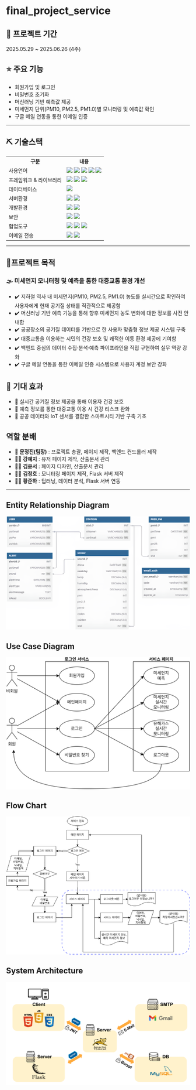 # final_project_service
 ## 📅 프로젝트 기간
2025.05.29 ~ 2025.06.26 (4주)

## ⭐ 주요 기능
* 회원가입 및 로그인
* 비밀번호 초기화
* 머신러닝 기반 예측값 제공
* 미세먼지 단위(PM10, PM2.5, PM1.0)별 모니터링 및 예측값 확인
* 구글 메일 연동을 통한 이메일 인증

---
## ⛏ 기술스택
<table>
    <tr>
        <th>구분</th>
        <th>내용</th>
    </tr>
    <tr>
        <td>사용언어</td>
        <td>
            <img src="https://img.shields.io/badge/Java-007396?style=for-the-badge&logo=java&logoColor=white"/> 
            <img src="https://img.shields.io/badge/HTML5-E34F26?style=for-the-badge&logo=HTML5&logoColor=white"/>
            <img src="https://img.shields.io/badge/CSS3-1572B6?style=for-the-badge&logo=CSS3&logoColor=white"/>
            <img src="https://img.shields.io/badge/JavaScript-F7DF1E?style=for-the-badge&logo=JavaScript&logoColor=white"/>
            <img src="https://img.shields.io/badge/Python-3776AB?style=for-the-badge&logo=Python&logoColor=white"/> 
        </td>
    </tr>
    <tr>
        <td>프레임워크 & 라이브러리</td>
        <td>
            <img src="https://img.shields.io/badge/SpringBoot-6DB33F?style=for-the-badge&logo=SpringBoot&logoColor=white"/>
            <img src="https://img.shields.io/badge/Pandas-150458?style=for-the-badge&logo=pandas&logoColor=white"/>
            <img src="https://img.shields.io/badge/BootStrap-7952B3?style=for-the-badge&logo=BootStrap&logoColor=white"/>
        </td>
    </tr>
    <tr>
        <td>데이터베이스</td>
        <td>
            <img src="https://img.shields.io/badge/MySQL-4479A1?style=for-the-badge&logo=MySQL&logoColor=white"/>
        </td>
    </tr>
    <tr>
        <td>서버환경</td>
        <td>
            <img src="https://img.shields.io/badge/Tomcat-F8DC75?style=for-the-badge&logo=apachetomcat&logoColor=black"/>
            <img src="https://img.shields.io/badge/Docker-2496ED?style=for-the-badge&logo=docker&logoColor=white"/>
        </td>
    </tr>
    <tr>
        <td>개발환경</td>
        <td>
            <img src="https://img.shields.io/badge/Eclipse-2C2255?style=for-the-badge&logo=Eclipse&logoColor=white"/> 
            <img src="https://img.shields.io/badge/Jupyter-F37626?style=for-the-badge&logo=jupyter&logoColor=white"/>
        </td>
    </tr>
    <tr>
        <td>보안</td>
        <td>
            <img src="https://img.shields.io/badge/JWT-000000?style=for-the-badge"/>
            <img src="https://img.shields.io/badge/BCrypt-00599C?style=for-the-badge&logo=security&logoColor=white"/>
        </td>
    </tr>
    <tr>
        <td>협업도구</td>
        <td>
            <img src="https://img.shields.io/badge/Git-F05032?style=for-the-badge&logo=Git&logoColor=white"/> 
            <img src="https://img.shields.io/badge/GitHub-181717?style=for-the-badge&logo=GitHub&logoColor=white"/>
            <img src="https://img.shields.io/badge/Notion-000000?style=for-the-badge&logo=Notion&logoColor=white"/>
        </td>
    </tr>
    <tr>
       <td>이메일 전송</td>
       <td>
           <img src="https://img.shields.io/badge/Gmail-4285F4?style=for-the-badge&logo=Gmail&logoColor=white"/>
           <img src="https://img.shields.io/badge/JavaMail-007396?style=for-the-badge&logo=maildotru&logoColor=white"/>
       </td>
   </tr>
</table>

---

## 🎯프로젝트 목적

### 🌫️ 미세먼지 모니터링 및 예측을 통한 대중교통 환경 개선

- ✔️ 지하철 역사 내 미세먼지(PM10, PM2.5, PM1.0) 농도를 실시간으로 확인하여 사용자에게 현재 공기질 상태를 직관적으로 제공함  
- ✔️ 머신러닝 기반 예측 기능을 통해 향후 미세먼지 농도 변화에 대한 정보를 사전 안내함  
- ✔️ 공공장소의 공기질 데이터를 기반으로 한 사용자 맞춤형 정보 제공 시스템 구축  
- ✔️ 대중교통을 이용하는 시민의 건강 보호 및 쾌적한 이동 환경 제공에 기여함  
- ✔️ 백엔드 중심의 데이터 수집·분석·예측 파이프라인을 직접 구현하여 실무 역량 강화
- ✔️ 구글 메일 연동을 통한 이메일 인증 시스템으로 사용자 계정 보안 강화


## 🏁 기대 효과
- 🚀 실시간 공기질 정보 제공을 통해 이용자 건강 보호
- 🚀 예측 정보를 통한 대중교통 이용 시 건강 리스크 완화
- 🚀 공공 데이터와 IoT 센서를 결합한 스마트시티 기반 구축 기초
  
## 역할 분배
- 👑 **문정진(팀장)** : 프로젝트 총괄, 페이지 제작, 백엔드 컨드롤러 제작 
- 👨‍💻 **강예지** : 유저 페이지 제작, 산출문서 관리
- 👨‍💻 **김윤서** : 페이지 디자인, 산출문서 관리
- 👩‍💻 **김정호** : 모니터링 페이지 제작, Flask 서버 제작
- 👨‍💻 **황준하** : 딥러닝, 데이터 분석, Flask 서버 연동
  
---

## Entity Relationship Diagram
![ERD_1](Document/IMG/ERD.png)

## Use Case Diagram
![UCD](Document/IMG/UCD.png)

## Flow Chart
![UCD](Document/IMG/flowchart.png)

## System Architecture
![시스템 아키텍처 UCD](Document/IMG/System_Architecture.png)

